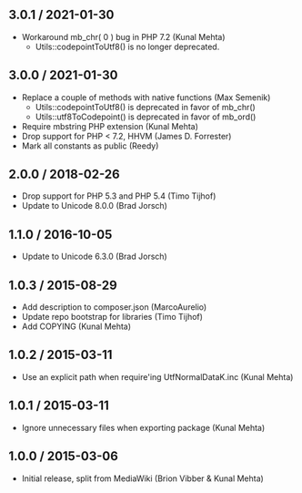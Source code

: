 ## 3.0.1 / 2021-01-30 ##
* Workaround mb_chr( 0 ) bug in PHP 7.2 (Kunal Mehta)
  * Utils::codepointToUtf8() is no longer deprecated.

## 3.0.0 / 2021-01-30 ##
* Replace a couple of methods with native functions (Max Semenik)
  * Utils::codepointToUtf8() is deprecated in favor of mb_chr()
  * Utils::utf8ToCodepoint() is deprecated in favor of mb_ord()
* Require mbstring PHP extension (Kunal Mehta)
* Drop support for PHP < 7.2, HHVM (James D. Forrester)
* Mark all constants as public (Reedy)

## 2.0.0 / 2018-02-26 ##
* Drop support for PHP 5.3 and PHP 5.4 (Timo Tijhof)
* Update to Unicode 8.0.0 (Brad Jorsch)

## 1.1.0 / 2016-10-05 ##
* Update to Unicode 6.3.0 (Brad Jorsch)

## 1.0.3 / 2015-08-29 ##
* Add description to composer.json (MarcoAurelio)
* Update repo bootstrap for libraries (Timo Tijhof)
* Add COPYING (Kunal Mehta)

## 1.0.2 / 2015-03-11 ##
* Use an explicit path when require'ing UtfNormalDataK.inc (Kunal Mehta)

## 1.0.1 / 2015-03-11 ##
* Ignore unnecessary files when exporting package (Kunal Mehta)

## 1.0.0 / 2015-03-06 ##
* Initial release, split from MediaWiki (Brion Vibber & Kunal Mehta)
